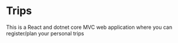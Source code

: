 # Trips

This is a React and dotnet core MVC web application where you can register/plan your personal trips 
